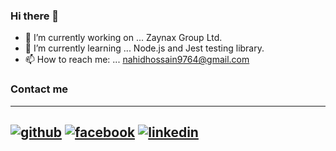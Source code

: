 ### Hi there 👋

- 🔭 I’m currently working on ... Zaynax Group Ltd.
- 🌱 I’m currently learning ... Node.js and Jest testing library.
- 📫 How to reach me: ... nahidhossain9764@gmail.com

### Contact me
---
[![github](https://cloud.githubusercontent.com/assets/17016297/18839843/0e06a67a-83d2-11e6-993a-b35a182500e0.png)][1]
[![facebook](https://cloud.githubusercontent.com/assets/17016297/18839836/0a06deb4-83d2-11e6-8078-1d0974af0f63.png)][3]
[![linkedin](https://cloud.githubusercontent.com/assets/17016297/18839848/0fc7e74e-83d2-11e6-8c6a-277fc9d6e067.png)][2]
---
[1]: https://github.com/nahid9764
[2]: https://www.linkedin.com/in/nahid-hossain9764/
[3]: https://www.facebook.com/nahidhossain9764/
